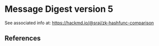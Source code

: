# Message Digest version 5
See associated info at: https://hackmd.io/@sraj/zk-hashfunc-comparison

## References
